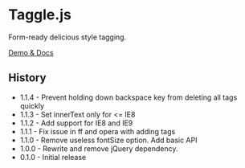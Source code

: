 Taggle.js
=========

Form-ready delicious style tagging.

[Demo & Docs](http://sean.is/poppin/tags/)

## History

 - 1.1.4 - Prevent holding down backspace key from deleting all tags quickly
 - 1.1.3 - Set innerText only for <= IE8
 - 1.1.2 - Add support for IE8 and IE9
 - 1.1.1 - Fix issue in ff and opera with adding tags
 - 1.1.0 - Remove useless fontSize option. Add basic API
 - 1.0.0 - Rewrite and remove jQuery dependency.
 - 0.1.0 - Initial release
